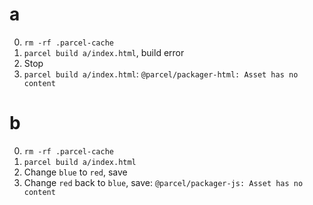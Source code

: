 # a

0. `rm -rf .parcel-cache`
1. `parcel build a/index.html`, build error
2. Stop
3. `parcel build a/index.html`: `@parcel/packager-html: Asset has no content`

# b

0. `rm -rf .parcel-cache`
1. `parcel build a/index.html`
2. Change `blue` to `red`, save
2. Change `red` back to `blue`, save: `@parcel/packager-js: Asset has no content`
